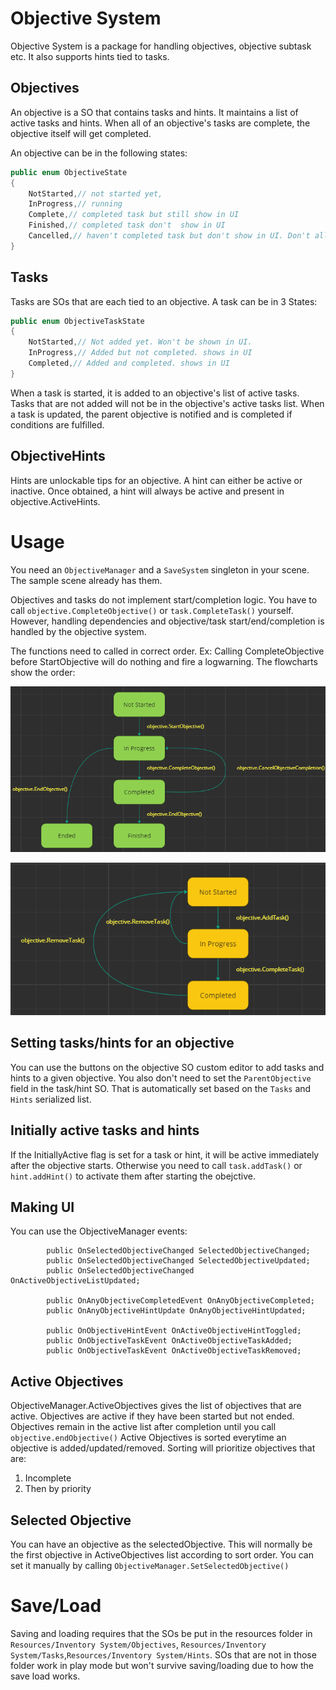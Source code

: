 # Objective System
Objective System is a package for handling objectives, objective subtask etc. It also supports hints tied to tasks. 

## Objectives
An objective is a SO that contains tasks and hints. It maintains a list of active tasks and hints. When all of an objective's tasks are complete, the objective itself will get completed. 

An objective can be in the following states:
```csharp
public enum ObjectiveState
{
    NotStarted,// not started yet,
    InProgress,// running
    Complete,// completed task but still show in UI
    Finished,// completed task don't  show in UI
    Cancelled,// haven't completed task but don't show in UI. Don't allow adding this objective again
}
```
## Tasks
Tasks are SOs that are each tied to an objective. A task can be in 3 States:
```csharp
public enum ObjectiveTaskState
{
    NotStarted,// Not added yet. Won't be shown in UI. 
    InProgress,// Added but not completed. shows in UI
    Completed,// Added and completed. shows in UI
}
```
When a task is started, it is added to an objective's list of active tasks. Tasks that are not added will not be in the objective's active tasks list.
When a task is updated, the parent objective is notified and is completed if conditions are fulfilled.

## ObjectiveHints
Hints are unlockable tips for an objective. A hint can either be active or inactive. Once obtained, a hint will always be active and present in objective.ActiveHints.

# Usage

You need an `ObjectiveManager` and a `SaveSystem` singleton in your scene. The sample scene already has them.

Objectives and tasks do not implement start/completion logic. You have to call `objective.CompleteObjective()` or `task.CompleteTask()` yourself. However, handling dependencies and objective/task start/end/completion is handled by the objective system.

The functions need to called in correct order. Ex: Calling CompleteObjective before StartObjective will do nothing and fire a logwarning. The flowcharts show the order:

![](https://github.com/Studio-23-xyz/ObjectiveSystem/blob/b2e993c968145ede24ad1e76bc33be08412aacfb/Assets/Packages/com.studio23.ss2.objectivesystem/Screenshots~/objectiveState.png)

![](https://github.com/Studio-23-xyz/ObjectiveSystem/blob/fa5314e097a83cda23eee333f7f33db4b5b90a75/Assets/Packages/com.studio23.ss2.objectivesystem/Screenshots~/taskstate.png)

## Setting tasks/hints for an objective
You can use the buttons on the objective SO custom editor to add tasks and hints to a given objective.
You also don't need to set the `ParentObjective` field in the task/hint SO. That is automatically set based on the `Tasks` and `Hints` serialized list.
## Initially active tasks and hints
If the InitiallyActive flag is set for a task or hint, it will be active immediately after the objective starts. Otherwise you need to call `task.addTask()` or `hint.addHint()` to activate them after starting the obejctive.
## Making UI
You can use the ObjectiveManager events:
```
        public OnSelectedObjectiveChanged SelectedObjectiveChanged;
        public OnSelectedObjectiveChanged SelectedObjectiveUpdated;
        public OnSelectedObjectiveChanged OnActiveObjectiveListUpdated;

        public OnAnyObjectiveCompletedEvent OnAnyObjectiveCompleted;
        public OnAnyObjectiveHintUpdate OnAnyObjectiveHintUpdated;

        public OnObjectiveHintEvent OnActiveObjectiveHintToggled;
        public OnObjectiveTaskEvent OnActiveObjectiveTaskAdded;
        public OnObjectiveTaskEvent OnActiveObjectiveTaskRemoved;
```
## Active Objectives
ObjectiveManager.ActiveObjectives gives the list of objectives that are active. Objectives are active if they have been started but not ended. Objectives remain in the active list after completion until you call `objective.endObjective()`
Active Objectives is sorted everytime an objective is added/updated/removed. Sorting will prioritize objectives that are:
1. Incomplete
2. Then by priority

## Selected Objective
You can have an objective as the selectedObjective. This will normally be the first objective in ActiveObjectives list according to sort order. You can set it manually by calling `ObjectiveManager.SetSelectedObjective()`

# Save/Load
Saving and loading requires that the SOs be put in the resources folder in `Resources/Inventory System/Objectives`, `Resources/Inventory System/Tasks`,`Resources/Inventory System/Hints`. SOs that are not in those folder work in play mode but won't survive saving/loading due to how the save load works.

